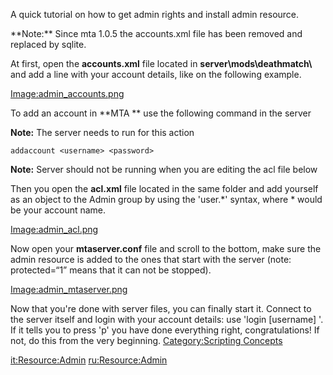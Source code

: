 A quick tutorial on how to get admin rights and install admin resource.

<section name="MTA 1.0.0 and lower" class="server" show="false">
**Note:** Since mta 1.0.5 the accounts.xml file has been removed and replaced by sqlite.

At first, open the **accounts.xml** file located in **server\\mods\\deathmatch\\** and add a line with your account details, like on the following example.

[Image:admin\_accounts.png](/docs/Image:admin_accounts.png.md "wikilink")

</section>
To add an account in **MTA ** use the following command in the server

**Note:** The server needs to run for this action

    addaccount <username> <password>

**Note:** Server should not be running when you are editing the acl file below

Then you open the **acl.xml** file located in the same folder and add yourself as an object to the Admin group by using the 'user.\*' syntax, where \* would be your account name.

[Image:admin\_acl.png](/docs/Image:admin_acl.png.md "wikilink")

Now open your **mtaserver.conf** file and scroll to the bottom, make sure the admin resource is added to the ones that start with the server (note: protected=“1” means that it can not be stopped).

[Image:admin\_mtaserver.png](/docs/Image:admin_mtaserver.png.md "wikilink")

Now that you're done with server files, you can finally start it. Connect to the server itself and login with your account details: use 'login \[username\] <password>'. If it tells you to press 'p' you have done everything right, congratulations! If not, do this from the very beginning. [Category:Scripting Concepts](/docs/Category:Scripting_Concepts.md "wikilink")

[it:<Resource:Admin>](/docs/it:Resource:Admin.md "wikilink") [ru:<Resource:Admin>](/ru:Resource:Admin.md "wikilink")

